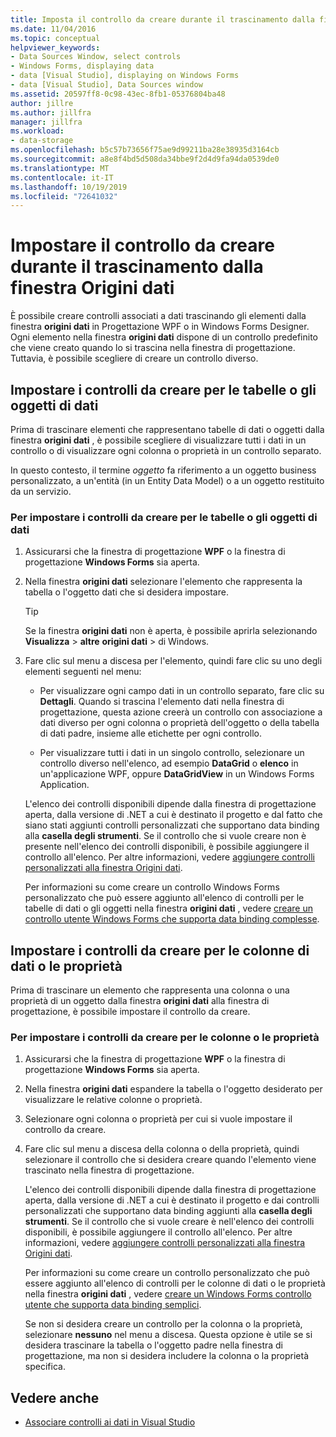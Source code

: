 ```yaml
---
title: Imposta il controllo da creare durante il trascinamento dalla finestra Origini dati
ms.date: 11/04/2016
ms.topic: conceptual
helpviewer_keywords:
- Data Sources Window, select controls
- Windows Forms, displaying data
- data [Visual Studio], displaying on Windows Forms
- data [Visual Studio], Data Sources window
ms.assetid: 20597ff8-0c98-43ec-8fb1-05376804ba48
author: jillre
ms.author: jillfra
manager: jillfra
ms.workload:
- data-storage
ms.openlocfilehash: b5c57b73656f75ae9d99211ba28e38935d3164cb
ms.sourcegitcommit: a8e8f4bd5d508da34bbe9f2d4d9fa94da0539de0
ms.translationtype: MT
ms.contentlocale: it-IT
ms.lasthandoff: 10/19/2019
ms.locfileid: "72641032"
---
```

# <a name="set-the-control-to-be-created-when-dragging-from-the-data-sources-window"></a>Impostare il controllo da creare durante il trascinamento dalla finestra Origini dati

È possibile creare controlli associati a dati trascinando gli elementi dalla finestra **origini dati** in Progettazione WPF o in Windows Forms Designer. Ogni elemento nella finestra **origini dati** dispone di un controllo predefinito che viene creato quando lo si trascina nella finestra di progettazione. Tuttavia, è possibile scegliere di creare un controllo diverso.

## <a name="set-the-controls-to-be-created-for-data-tables-or-objects"></a>Impostare i controlli da creare per le tabelle o gli oggetti di dati

Prima di trascinare elementi che rappresentano tabelle di dati o oggetti dalla finestra **origini dati** , è possibile scegliere di visualizzare tutti i dati in un controllo o di visualizzare ogni colonna o proprietà in un controllo separato.

In questo contesto, il termine *oggetto* fa riferimento a un oggetto business personalizzato, a un'entità (in un Entity Data Model) o a un oggetto restituito da un servizio.

### <a name="to-set-the-controls-to-be-created-for-data-tables-or-objects"></a>Per impostare i controlli da creare per le tabelle o gli oggetti di dati

1. Assicurarsi che la finestra di progettazione **WPF** o la finestra di progettazione **Windows Forms** sia aperta.

2. Nella finestra **origini dati** selezionare l'elemento che rappresenta la tabella o l'oggetto dati che si desidera impostare.

   > [!TIP]
   > Se la finestra **origini dati** non è aperta, è possibile aprirla selezionando **Visualizza**  > **altre** **origini dati** >  di Windows.

3. Fare clic sul menu a discesa per l'elemento, quindi fare clic su uno degli elementi seguenti nel menu:

    - Per visualizzare ogni campo dati in un controllo separato, fare clic su **Dettagli**. Quando si trascina l'elemento dati nella finestra di progettazione, questa azione creerà un controllo con associazione a dati diverso per ogni colonna o proprietà dell'oggetto o della tabella di dati padre, insieme alle etichette per ogni controllo.

    - Per visualizzare tutti i dati in un singolo controllo, selezionare un controllo diverso nell'elenco, ad esempio **DataGrid** o **elenco** in un'applicazione WPF, oppure **DataGridView** in un Windows Forms Application.

    L'elenco dei controlli disponibili dipende dalla finestra di progettazione aperta, dalla versione di .NET a cui è destinato il progetto e dal fatto che siano stati aggiunti controlli personalizzati che supportano data binding alla **casella degli strumenti**. Se il controllo che si vuole creare non è presente nell'elenco dei controlli disponibili, è possibile aggiungere il controllo all'elenco. Per altre informazioni, vedere [aggiungere controlli personalizzati alla finestra Origini dati](../data-tools/add-custom-controls-to-the-data-sources-window.md).

    Per informazioni su come creare un controllo Windows Forms personalizzato che può essere aggiunto all'elenco di controlli per le tabelle di dati o gli oggetti nella finestra **origini dati** , vedere [creare un controllo utente Windows Forms che supporta data binding complesse](../data-tools/create-a-windows-forms-user-control-that-supports-complex-data-binding.md).

## <a name="set-the-controls-to-be-created-for-data-columns-or-properties"></a>Impostare i controlli da creare per le colonne di dati o le proprietà

Prima di trascinare un elemento che rappresenta una colonna o una proprietà di un oggetto dalla finestra **origini dati** alla finestra di progettazione, è possibile impostare il controllo da creare.

### <a name="to-set-the-controls-to-be-created-for-columns-or-properties"></a>Per impostare i controlli da creare per le colonne o le proprietà

1. Assicurarsi che la finestra di progettazione **WPF** o la finestra di progettazione **Windows Forms** sia aperta.

2. Nella finestra **origini dati** espandere la tabella o l'oggetto desiderato per visualizzare le relative colonne o proprietà.

3. Selezionare ogni colonna o proprietà per cui si vuole impostare il controllo da creare.

4. Fare clic sul menu a discesa della colonna o della proprietà, quindi selezionare il controllo che si desidera creare quando l'elemento viene trascinato nella finestra di progettazione.

     L'elenco dei controlli disponibili dipende dalla finestra di progettazione aperta, dalla versione di .NET a cui è destinato il progetto e dai controlli personalizzati che supportano data binding aggiunti alla **casella degli strumenti**. Se il controllo che si vuole creare è nell'elenco dei controlli disponibili, è possibile aggiungere il controllo all'elenco. Per altre informazioni, vedere [aggiungere controlli personalizzati alla finestra Origini dati](../data-tools/add-custom-controls-to-the-data-sources-window.md).

     Per informazioni su come creare un controllo personalizzato che può essere aggiunto all'elenco di controlli per le colonne di dati o le proprietà nella finestra **origini dati** , vedere [creare un Windows Forms controllo utente che supporta data binding semplici](../data-tools/create-a-windows-forms-user-control-that-supports-simple-data-binding.md).

     Se non si desidera creare un controllo per la colonna o la proprietà, selezionare **nessuno** nel menu a discesa. Questa opzione è utile se si desidera trascinare la tabella o l'oggetto padre nella finestra di progettazione, ma non si desidera includere la colonna o la proprietà specifica.

## <a name="see-also"></a>Vedere anche

- [Associare controlli ai dati in Visual Studio](../data-tools/bind-controls-to-data-in-visual-studio.md)